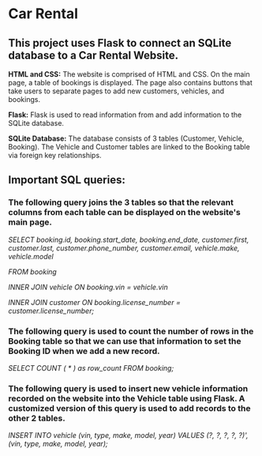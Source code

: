 # Car Rental


## This project uses Flask to connect an SQLite database to a Car Rental Website.  

**HTML and CSS:**
The website is comprised of HTML and CSS. On the main page, a table of bookings is displayed. The page also contains buttons that take users to separate pages to add new customers, vehicles, and bookings.

**Flask:**
Flask is used to read information from and add information to the SQLite database.

**SQLite Database:** 
The database consists of 3 tables (Customer, Vehicle, Booking). The Vehicle and Customer tables are linked to the Booking table via foreign key relationships. 

## Important SQL queries:


### The following query joins the 3 tables so that the relevant columns from each table can be displayed on the website's main page. 

*SELECT booking.id, booking.start_date, booking.end_date, customer.first, customer.last, customer.phone_number, customer.email, vehicle.make, vehicle.model*

*FROM booking*

*INNER JOIN vehicle ON booking.vin = vehicle.vin* 

*INNER JOIN  customer ON booking.license_number = customer.license_number;*


### The following query is used to count the number of rows in the Booking table so that we can use that information to set the Booking ID when we add a new record.

*SELECT COUNT ( * ) as row_count FROM booking;*



### The following query is used to insert new vehicle information recorded on the website into the Vehicle table using Flask. A customized version of this query is used to add records to the other 2 tables.

*INSERT INTO vehicle (vin, type, make, model, year) VALUES (?, ?, ?, ?, ?)', (vin, type, make, model, year);*





